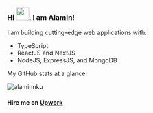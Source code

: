 ### Hi <img src="https://raw.githubusercontent.com/MartinHeinz/MartinHeinz/master/wave.gif" width="30px">, I am Alamin!

I am building cutting-edge web applications with:

- TypeScript
- ReactJS and NextJS
- NodeJS, ExpressJS, and MongoDB

My GitHub stats at a glance:

<img src="https://github-readme-stats.vercel.app/api/top-langs?username=alaminnku&show_icons=true&locale=en&layout=compact" alt="alaminnku" />

#### Hire me on [Upwork](https://www.upwork.com/freelancers/~01fc6138ad0b44435c)
